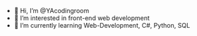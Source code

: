 - 👋 Hi, I’m @YAcodingroom
- 👀 I’m interested in front-end web development
- 🌱 I’m currently learning Web-Development, C#, Python, SQL
<!-- - 💞️ I’m looking to collaborate on ...
- 📫 How to reach me ... -->

<!---
YAcodingroom/YAcodingroom is a ✨ special ✨ repository because its `README.md` (this file) appears on your GitHub profile.
You can click the Preview link to take a look at your changes.
--->
